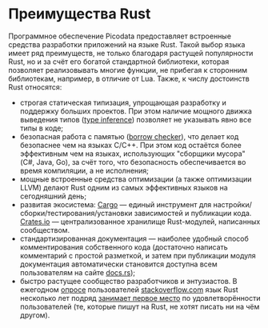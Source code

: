 # Преимущества Rust

Программное обеспечение Picodata предоставляет встроенные средства разработки приложений на языке Rust. Такой выбор языка имеет ряд преимуществ, не только благодаря растущей популярности Rust, но и за счёт его богатой стандартной библиотеки, которая позволяет реализовывать многие функции, не прибегая к сторонним библиотекам, например, в отличие от Lua. Также, к числу достоинств Rust относятся:

- строгая статическая типизация, упрощающая разработку и поддержку больших проектов. При этом наличие мощного движка выведения типов ([type inference](https://dhghomon.github.io/easy_rust/Chapter_8.html)) позволяет не указывать явно все типы в коде;
- безопасная работа с памятью ([borrow checker](https://doc.rust-lang.org/1.8.0/book/references-and-borrowing.html)), что делает код безопаснее чем на языках C/C++. При этом код остаётся более эффективным чем на языках, использующих "сборщики мусора" (C#, Java, Go), за счёт того, что безопасность обеспечивается во время компиляции, а не исполнения;
- мощные встроенные средства оптимизации (а также оптимизации LLVM) делают Rust одним из самых эффективных языков на сегодняшний день;
- развитая экосистема: [Cargo](https://doc.rust-lang.org/cargo/) — единый инструмент для настройки/сборки/тестирования/установки зависимостей и публикации кода. [Crates.io](https://crates.io) — централизованное хранилище Rust-модулей, написанных сообществом.
- стандартизированная документация — наиболее удобный способ комментирования собственного кода (достаточно написать комментарий с простой разметкой, и затем при публикации модуля документация автоматически становится доступна всем пользователям на сайте [docs.rs](https://docs.rs));
- быстро растущее сообщество разработчиков и энтузиастов. В ежегодном [опросе](https://insights.stackoverflow.com/survey/2021) пользователей [stackoverflow.com](https://stackoverflow.com) язык Rust несколько лет подряд [занимает первое место](https://stackoverflow.blog/2020/06/05/why-the-developers-who-use-rust-love-it-so-much) по удовлетворённости пользователей (те, которые пишут на Rust, не хотят писать ни на чём другом).
